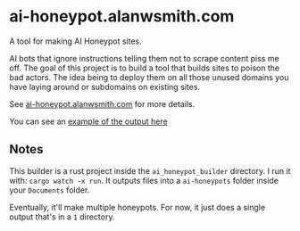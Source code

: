 # ai-honeypot.alanwsmith.com

A tool for making AI Honeypot sites. 

AI bots that ignore instructions telling
them not to scrape content piss
me off. The goal of this project is
to build a tool that builds sites to 
poison the bad actors. The idea being
to deploy them on all those unused
domains you have laying around or
subdomains on existing sites. 

See [ai-honeypot.alanwsmith.com](https://ai-honeypot.alanwsmith.com)
for more details. 

You can see an [example of the output here](https://ornate-queijadas-8152a2.netlify.app/)


## Notes

This builder is a rust project
inside the `ai_honeypot_builder` directory. 
I run it with: `cargo watch -x run`.
It outputs files into a `ai-honeypots`
folder inside your `Documents` folder. 

Eventually, it'll make multiple honeypots. 
For now, it just does a single output
that's in a `1` directory. 





